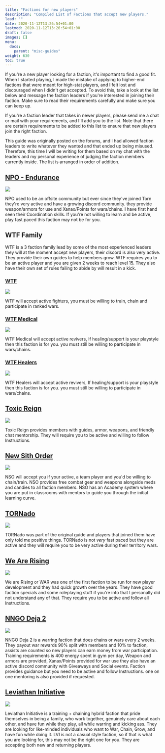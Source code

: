 ```yaml
---
title: "Factions for new players"
description: "Compiled List of Factions that accept new players."
lead: ""
date: 2020-11-12T13:26:54+01:00
lastmod: 2020-11-12T13:26:54+01:00
draft: false
images: []
menu:
  docs:
    parent: "misc-guides"
weight: 630
toc: true
---
```


If you're a new player looking for a faction, it's important to find a good fit. When I started playing, I made the mistake of applying to higher-end factions that were meant for high-stat players, and I felt lost and discouraged when I didn't get accepted. To avoid this, take a look at the list below and message the faction leaders if you're interested in joining their faction. Make sure to read their requirements carefully and make sure you can keep up.

If you're a faction leader that takes in newer players, please send me a chat or mail with your requirements, and I'll add you to the list. Note that there are certain requirements to be added to this list to ensure that new players join the right faction.

This guide was originally posted on the forums, and I had allowed faction leaders to write whatever they wanted and that ended up being misused. Therefore, this time I will be writing for them based on my chat with the leaders and my personal experience of judging the faction members currently inside. The list is arranged in order of addition.

## [NPO - Endurance](https://www.torn.com/factions.php?step=profile&ID=14052#/)

![](https://factionimages.torn.com/63f3c774-ef88-e7e1-2540105.png)

NPO used to be an offsite community but ever since they've joined Torn they're very active and have a growing discord community. they provide weapon/armors for use and Xanax/Points for wars/chains. I have first hand seen their Coordination skills. If you're not willing to learn and be active, play fast paced this faction may not be for you.

## WTF Family

WTF is a 3 faction family lead by some of the most experienced leaders they will at the moment accept new players, their discord is also very active. They provide their own guides to help members grow. WTF requires you to be an active player and you are given 2 weeks to reach level 15. They also have their own set of rules failing to abide by will result in a kick.

### [WTF](https://www.torn.com/factions.php?step=profile&userID=2506611#/)

![](https://factionimages.torn.com/05c2d155-532b-40a4-2506611.png)

WTF will accept active fighters, you must be willing to train, chain and participate in ranked wars.

### [WTF Medical](https://www.torn.com/factions.php?step=profile&ID=29865#/)

![](https://factionimages.torn.com/6801e65f-a8be-11ce-52055.png)

WTF Medical will accept active revivers, If healing/support is your playstyle then this faction is for you. you must still be willing to participate in wars/chains.

### [WTF Healers](https://www.torn.com/factions.php?step=profile&ID=12863#/)

![](https://factionimages.torn.com/6c18664c-4df8-e3a3-553318.png)

WTF Healers will accept active revivers, If healing/support is your playstyle then this faction is for you. you must still be willing to participate in wars/chains.

## [Toxic Reign](https://www.torn.com/factions.php?step=profile&ID=40624)

![](https://factionimages.torn.com/a6d89f38-1297-7b25-2034675.gif)

Toxic Reign provides members with guides, armor, weapons, and friendly chat mentorship. They will require you to be active and willing to follow Instructions.

## [New Sith Order](https://www.torn.com/factions.php?step=profile&ID=12894#/)

![](https://factionimages.torn.com/dfbdfad0-b79b-c4ad-2691036.png)

NSO will accept you if your active, a team player and you'd be willing to chain/train. NSO provides free combat gear and weapons alongside meds and candies to all faction members. NSO has an Academy system where you are put in classrooms with mentors to guide you through the initial learning curve.

## [TORNado](https://www.torn.com/factions.php?step=profile&userID=666860#/)

![](https://factionimages.torn.com/caa63440-52ff-d88f-666860.png)

TORNado was part of the original guide and players that joined them have only told me positive things. TORNado is not _very_ fast paced but they are active and they will require you to be very active during their territory wars.

## [We Are Rising ](https://www.torn.com/factions.php?step=profile&ID=15046#/)

![](https://factionimages.torn.com/b24cacf0-dc5a-2809-612696.png)

We are Rising or WAR was one of the first faction to be run for new player development and they had quick growth over the years. They have good faction specials and some roleplaying stuff if you're into that I personally did not understand any of that. They require you to be active and follow all Instructions.

## [NNGO Deja 2](https://www.torn.com/factions.php?step=profile&ID=9689/)

![](https://factionimages.torn.com/25e4cc45-88a6-7254-2640127.gif)

NNGO Deja 2 is a warring faction that does chains or wars every 2 weeks. They payout war rewards 90% split with members and 10% to faction, assists are counted so new players can earn money from war participation. Training requirements is 400 energy spent in gym per day, Weapon and armors are provided, Xanax/Points provided for war use they also have an active discord community with Giveaways and Social events. Faction provides guidance but you need to be active and follow Instructions. one on one mentoring is also provided if requested.

## [Leviathan Initiative](https://www.torn.com/factions.php?step=profile&ID=8606)

![](https://factionimages.torn.com/acdc954e-1dec-6306-2696321.png)

Leviathan Initiative is a training + chaining hybrid faction that pride themselves in being a family, who work together, genuinely care about each other, and have fun while they play, all while warring and kicking ass. They are looking for like-minded individuals who want to War, Chain, Grow, and have fun while doing it. LVI is not a casual style faction, so if that is what you are looking for, this may not be the right one for you. They are accepting both new and returning players.
